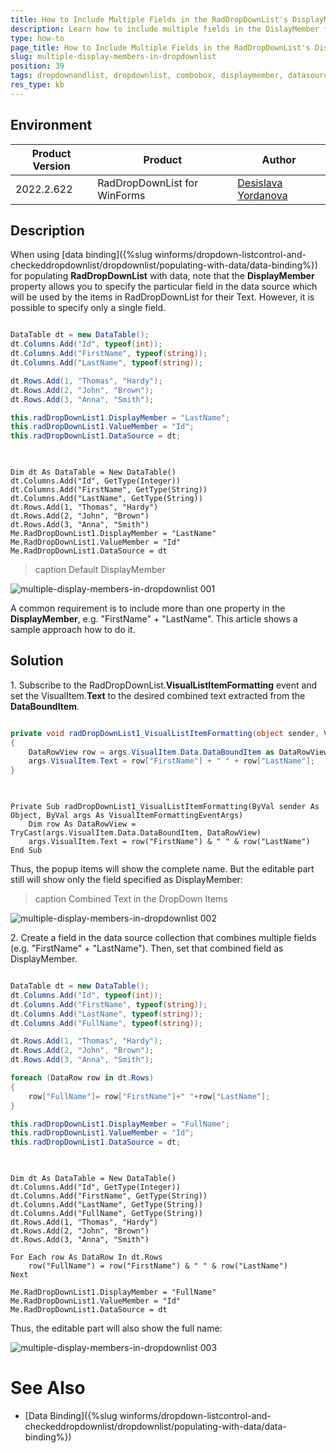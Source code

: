 ```yaml
---
title: How to Include Multiple Fields in the RadDropDownList's DisplayMember 
description: Learn how to include multiple fields in the DislayMember for the WinForms DropDownList.
type: how-to 
page_title: How to Include Multiple Fields in the RadDropDownList's DisplayMember 
slug: multiple-display-members-in-dropdownlist
position: 39
tags: dropdownandlist, dropdownlist, combobox, displaymember, datasource
res_type: kb
---
```


## Environment
 
|Product Version|Product|Author|
|----|----|----|
|2022.2.622|RadDropDownList for WinForms|[Desislava Yordanova](https://www.telerik.com/blogs/author/desislava-yordanova)|

## Description

When using [data binding]({%slug winforms/dropdown-listcontrol-and-checkeddropdownlist/dropdownlist/populating-with-data/data-binding%}) for populating **RadDropDownList** with data, note that the **DisplayMember** property allows you to specify the particular field in the data source which will be used by the items in RadDropDownList for their Text. However, it is possible to specify only a single field.

````C#  

DataTable dt = new DataTable();
dt.Columns.Add("Id", typeof(int));
dt.Columns.Add("FirstName", typeof(string));
dt.Columns.Add("LastName", typeof(string));

dt.Rows.Add(1, "Thomas", "Hardy");
dt.Rows.Add(2, "John", "Brown");
dt.Rows.Add(3, "Anna", "Smith");

this.radDropDownList1.DisplayMember = "LastName";
this.radDropDownList1.ValueMember = "Id";
this.radDropDownList1.DataSource = dt;
         
````
````VB.NET

Dim dt As DataTable = New DataTable()
dt.Columns.Add("Id", GetType(Integer))
dt.Columns.Add("FirstName", GetType(String))
dt.Columns.Add("LastName", GetType(String))
dt.Rows.Add(1, "Thomas", "Hardy")
dt.Rows.Add(2, "John", "Brown")
dt.Rows.Add(3, "Anna", "Smith")
Me.RadDropDownList1.DisplayMember = "LastName"
Me.RadDropDownList1.ValueMember = "Id"
Me.RadDropDownList1.DataSource = dt

````

>caption Default DisplayMember

![multiple-display-members-in-dropdownlist 001](images/multiple-display-members-in-dropdownlist001.png)

A common requirement is to include more than one property in the **DisplayMember**, e.g. "FirstName" + "LastName". This article shows a sample approach how to do it.

## Solution

1\. Subscribe to the RadDropDownList.**VisualListItemFormatting** event and set the VisualItem.**Text** to the desired combined text extracted from the **DataBoundItem**.
 
 
````C#  

private void radDropDownList1_VisualListItemFormatting(object sender, VisualItemFormattingEventArgs args)
{
    DataRowView row = args.VisualItem.Data.DataBoundItem as DataRowView;
    args.VisualItem.Text = row["FirstName"] + " " + row["LastName"];      
}      
   
````
````VB.NET

Private Sub radDropDownList1_VisualListItemFormatting(ByVal sender As Object, ByVal args As VisualItemFormattingEventArgs)
    Dim row As DataRowView = TryCast(args.VisualItem.Data.DataBoundItem, DataRowView)
    args.VisualItem.Text = row("FirstName") & " " & row("LastName")
End Sub

````

Thus, the popup items will show the complete name. But the editable part still will show only the field specified as DisplayMember:

>caption Combined Text in the DropDown Items

![multiple-display-members-in-dropdownlist 002](images/multiple-display-members-in-dropdownlist002.png)


2\. Create a field in the data source collection that combines multiple fields (e.g. "FirstName" + "LastName"). Then, set that combined field as DisplayMember. 

````C#  

DataTable dt = new DataTable();
dt.Columns.Add("Id", typeof(int));
dt.Columns.Add("FirstName", typeof(string));
dt.Columns.Add("LastName", typeof(string));
dt.Columns.Add("FullName", typeof(string));

dt.Rows.Add(1, "Thomas", "Hardy");
dt.Rows.Add(2, "John", "Brown");
dt.Rows.Add(3, "Anna", "Smith");

foreach (DataRow row in dt.Rows)
{
    row["FullName"]= row["FirstName"]+" "+row["LastName"];
}

this.radDropDownList1.DisplayMember = "FullName";
this.radDropDownList1.ValueMember = "Id";
this.radDropDownList1.DataSource = dt;
         
````
````VB.NET

Dim dt As DataTable = New DataTable()
dt.Columns.Add("Id", GetType(Integer))
dt.Columns.Add("FirstName", GetType(String))
dt.Columns.Add("LastName", GetType(String))
dt.Columns.Add("FullName", GetType(String))
dt.Rows.Add(1, "Thomas", "Hardy")
dt.Rows.Add(2, "John", "Brown")
dt.Rows.Add(3, "Anna", "Smith")

For Each row As DataRow In dt.Rows
    row("FullName") = row("FirstName") & " " & row("LastName")
Next

Me.RadDropDownList1.DisplayMember = "FullName"
Me.RadDropDownList1.ValueMember = "Id"
Me.RadDropDownList1.DataSource = dt

````

Thus, the editable part will also show the full name:

![multiple-display-members-in-dropdownlist 003](images/multiple-display-members-in-dropdownlist003.png)


# See Also

* [Data Binding]({%slug winforms/dropdown-listcontrol-and-checkeddropdownlist/dropdownlist/populating-with-data/data-binding%})
